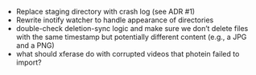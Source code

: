 * Replace staging directory with crash log (see ADR #1)
* Rewrite inotify watcher to handle appearance of directories
* double-check deletion-sync logic
  and make sure we don’t delete files with the same timestamp
  but potentially different content (e.g., a JPG and a PNG)
* what should xferase do with corrupted videos that photein failed to import?
